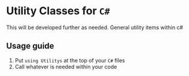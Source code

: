 # Utility Classes for `C#`

This will be developed further as needed.
General utility items within c#

## Usage guide

1. Put `using Utilitys` at the top of your `C#` files
2. Call whatever is needed within your code
